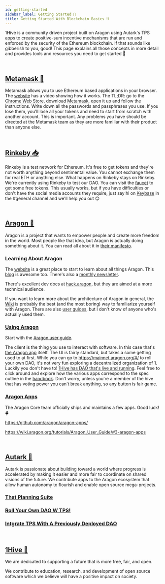 ```yaml
---
id: getting-started 
sidebar_label: Getting Started 🏁
title: Getting Started With Blockchain Basics ⛓️
---
```


1Hive is a community driven project built on Aragon using Autark's TPS apps to create positive-sum incentive mechanisms that are run and enforced by the security of the Ethereum blockchain. If that sounds like gibberish to you, good! This page explains all those concepts in more detail and provides tools and resources you need to get started 🏁

<br>

## [Metamask 🦊](https://metamask.io/)

Metamask allows you to use Ethereum based applications in your browser. The [website](https://metamask.io/) has a video showing how it works. The TL;DR: go to the [Chrome Web Store](https://chrome.google.com/webstore/category/extensions), download [Metamask](https://chrome.google.com/webstore/detail/metamask/nkbihfbeogaeaoehlefnkodbefgpgknn), open it up and follow the instructions. Write down all the passwords and passphrases you use. If you lose them, you'll lose all your tokens and need to start from scratch with another account. This is important. Any problems you have should be directed at the Metamask team as they are more familiar with their product than anyone else.

<br>

## [Rinkeby 📥](https://faucet.rinkeby.io)

Rinkeby is a test network for Ethereum. It's free to get tokens and they're not worth anything beyond sentimental value. You cannot exchange them for real ETH or anything else. What happens on Rinkeby stays on Rinkeby. 
We're currently using Rinkeby to test our DAO. You can visit the [faucet](https://faucet.rinkeby.io) to get some free tokens. This usually works, but if you have difficulties or don't have the social media accounts they require, just say hi on [Keybase](https://keybase.io/team/1hive) in the #general channel and we'll help you out 😊

<br>

## [Aragon 🦅](https://aragon.org)

Aragon is a project that wants to empower people and create more freedom in the world. Most people like that idea, but Aragon is actually doing something about it. You can read all about it in [their manifesto](https://github.com/aragon/AGPs/blob/master/AGPs/AGP-0.md). 

### Learning About Aragon 

The [website](https://aragon.org/) is a great place to start to learn about all things Aragon. This [blog](https://blog.aragon.one/) is awesome too. There's also a [monthly newsletter](https://monthly.aragon.org/). 

There's excellent dev docs at [hack.aragon](https://hack.aragon.org/), but they are aimed at a more technical audience.

If you want to learn more about the architecture of Aragon in general, the [Wiki](https://wiki.aragon.org/) is probably the best (and the most boring) way to familiarize yourself with Aragon. There are also [user guides](https://wiki.aragon.org/tutorials/Aragon_User_Guide/), but I don't know of anyone who's actually used them.

### [Using Aragon](https://wiki.aragon.org/tutorials/Aragon_User_Guide/#0-introduction)

Start with the [Aragon user guide](https://wiki.aragon.org/tutorials/Aragon_User_Guide/#0-introduction).

The client is the thing you use to interact with software. In this case that's [the Aragon app](https://github.com/aragon/aragon) itself. The UI is fairly standard, but takes a some getting used to at first. While you can go to https://mainnet.aragon.org/#/ to roll your own DAO, it's not very fun exploring a decentralized organization of 1. Luckily you don't have to! [1Hive has DAO that's live and running](https://rinkeby.aragon.org/#/0xe520428C232F6Da6f694b121181f907931fD2211). Feel free to click around and explore how the various apps correspond to the spec outline in the [handbook](https://1hive.github.io/mvp/docs/guides/1hive). Don't worry, unless you're a member of the hive that has voting power you can't break anything, so any button is fair game. 

### [Aragon Apps](https://wiki.aragon.org/tutorials/Aragon_User_Guide/#3-aragon-apps)

The Aragon Core team officially ships and maintains a few apps. Good luck! 🍀 

https://github.com/aragon/aragon-apps/

https://wiki.aragon.org/tutorials/Aragon_User_Guide/#3-aragon-apps

<br>

## [Autark 🐛](https://www.autark.xyz/)
Autark is passionate about building toward a world where progress is accelerated by making it easier and more fair to coordinate on shared visions of the future. We contribute apps to the Aragon ecosystem that allow human autonomy to flourish and enable open source mega-projects.

### [That Planning Suite](https://www.autark.xyz/aragon-apps)

### [Roll Your Own DAO W TPS!](https://rinkeby.autark.xyz/#/)

### [Intgrate TPS With A Previously Deployed DAO](https://github.com/AutarkLabs/planning-suite/blob/master/docs/GETTING_STARTED.md)


<br>

## [1Hive 🐝](http://1hive.org)

We are dedicated to supporting a future that is more free, fair, and open.

We contribute to education, research, and development of open source software which we believe will have a positive impact on society.

<br>


















